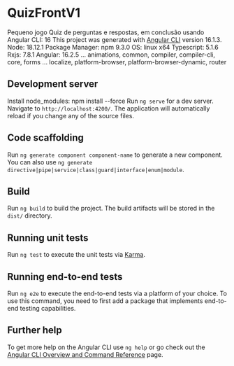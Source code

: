 # QuizFrontV1

Pequeno jogo Quiz de perguntas e respostas, em conclusão usando Angular CLI: 16
This project was generated with [Angular CLI](https://github.com/angular/angular-cli) version 16.1.3. 
Node: 18.12.1 
Package Manager: npm 9.3.0
OS: linux x64
Typescript: 5.1.6
Rxjs: 7.8.1
Angular: 16.2.5
... animations, common, compiler, compiler-cli, core, forms
... localize, platform-browser, platform-browser-dynamic, router


## Development server
Install node_modules: npm install --force
Run `ng serve` for a dev server. Navigate to `http://localhost:4200/`. The application will automatically reload if you change any of the source files.

## Code scaffolding

Run `ng generate component component-name` to generate a new component. You can also use `ng generate directive|pipe|service|class|guard|interface|enum|module`.

## Build

Run `ng build` to build the project. The build artifacts will be stored in the `dist/` directory.

## Running unit tests

Run `ng test` to execute the unit tests via [Karma](https://karma-runner.github.io).

## Running end-to-end tests

Run `ng e2e` to execute the end-to-end tests via a platform of your choice. To use this command, you need to first add a package that implements end-to-end testing capabilities.

## Further help

To get more help on the Angular CLI use `ng help` or go check out the [Angular CLI Overview and Command Reference](https://angular.io/cli) page.
